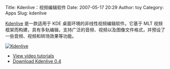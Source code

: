 Title: Kdenlive：视频编辑软件
Date: 2007-05-17 20:29
Author: toy
Category: Apps
Slug: kdenlive

[Kdenlive](http://www.kdenlive.org/) 是一款适用于 KDE
桌面环境的非线性视频编辑软件。它基于 MLT
视频框架而构建，具有多轨编辑，支持广泛的音频、视频以及图像文件格式，并预设了一些音频、视频和转场效果等功能。

[![Kdenlive](http://i.linuxtoy.org/i/2007/05/kdenlive_s.png)](http://i.linuxtoy.org/i/2007/05/kdenlive.png)

- [View video tutorials](http://www.kdenlive.org/tutorials/)  
- [Download Kdenlive 0.4](http://www.kdenlive.org/download.php)
